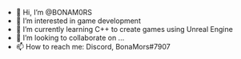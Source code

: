- 👋 Hi, I’m @BONAM0RS
- 👀 I’m interested in game development
- 🌱 I’m currently learning C++ to create games using Unreal Engine
- 💞️ I’m looking to collaborate on ...
- 📫 How to reach me: Discord, BonaMors#7907

<!---
BONAM0RS/BONAM0RS is a ✨ special ✨ repository because its `README.md` (this file) appears on your GitHub profile.
You can click the Preview link to take a look at your changes.
--->
